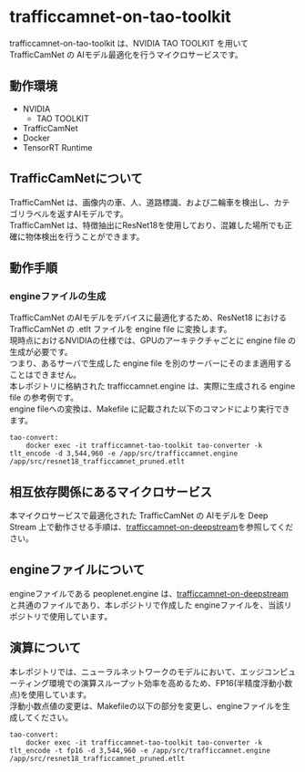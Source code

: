 # trafficcamnet-on-tao-toolkit
trafficcamnet-on-tao-toolkit は、NVIDIA TAO TOOLKIT を用いて TrafficCamNet の AIモデル最適化を行うマイクロサービスです。  

## 動作環境
- NVIDIA 
    - TAO TOOLKIT
- TrafficCamNet
- Docker
- TensorRT Runtime

## TrafficCamNetについて
TrafficCamNet は、画像内の車、人、道路標識、および二輪車を検出し、カテゴリラベルを返すAIモデルです。  
TrafficCamNet は、特徴抽出にResNet18を使用しており、混雑した場所でも正確に物体検出を行うことができます。

## 動作手順

### engineファイルの生成
TrafficCamNet のAIモデルをデバイスに最適化するため、ResNet18 における TrafficCamNet の .etlt ファイルを engine file に変換します。  
現時点におけるNVIDIAの仕様では、GPUのアーキテクチャごとに engine file の生成が必要です。  
つまり、あるサーバで生成した engine file を別のサーバーにそのまま適用することはできません。  
本レポジトリに格納された trafficcamnet.engine は、実際に生成される engine file の参考例です。  
engine fileへの変換は、Makefile に記載された以下のコマンドにより実行できます。  

```
tao-convert:
	docker exec -it trafficcamnet-tao-toolkit tao-converter -k tlt_encode -d 3,544,960 -e /app/src/trafficcamnet.engine /app/src/resnet18_trafficcamnet_pruned.etlt 
```

## 相互依存関係にあるマイクロサービス  
本マイクロサービスで最適化された TrafficCamNet の AIモデルを Deep Stream 上で動作させる手順は、[trafficcamnet-on-deepstream](https://github.com/latonaio/trafficcamnet-on-deepstream)を参照してください。  

## engineファイルについて
engineファイルである peoplenet.engine は、[trafficcamnet-on-deepstream](https://github.com/latonaio/trafficcamnet-on-deepstream)と共通のファイルであり、本レポジトリで作成した engineファイルを、当該リポジトリで使用しています。  

## 演算について
本レポジトリでは、ニューラルネットワークのモデルにおいて、エッジコンピューティング環境での演算スループット効率を高めるため、FP16(半精度浮動小数点)を使用しています。  
浮動小数点値の変更は、Makefileの以下の部分を変更し、engineファイルを生成してください。

```
tao-convert:
	docker exec -it trafficcamnet-tao-toolkit tao-converter -k tlt_encode -t fp16 -d 3,544,960 -e /app/src/trafficcamnet.engine /app/src/resnet18_trafficcamnet_pruned.etlt 

```